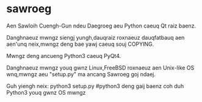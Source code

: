 sawroeg
=======

Aen Sawloih Cuengh-Gun ndeu Daegroeg aeu Python caeuq Qt raiz baenz.

Danghnaeuz mwngz siengj yungh,dauqraiz roxnaeuz dauqfatbauq aen aen'unq neix,mwngz deng bae yawj caeuq souj COPYING.

Mwngz deng ancueng Python3 caeuq PyQt4.

Danghnaeuz mwngz youq gwnz Linux,FreeBSD roxnaeuz aen Unix-like OS wnq,mwngz aeu "setup.py" ma ancang Sawroeg goj ndaej.

Guh yiengh neix:
	python3 setup.py #python3 deng gaij baenz coh duh Python3 youq gwnz OS mwngz
